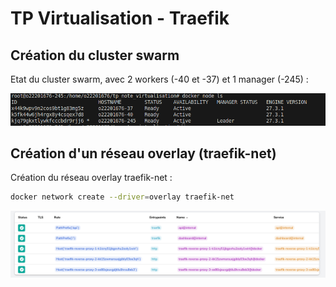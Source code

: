 # TP Virtualisation - Traefik

## Création du cluster swarm

Etat du cluster swarm, avec 2 workers (-40 et -37) et 1 manager (-245) :

![swarm](/assets/nodes.png)

## Création d'un réseau overlay (traefik-net)

Création du réseau overlay traefik-net :

```bash
docker network create --driver=overlay traefik-net
```

![traefik-replicas](/assets/traefik_replicas.png)
